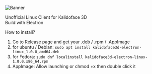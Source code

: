 ![Banner](https://github.com/user-attachments/assets/b6be08be-a26f-4de1-862f-71c82e73ed08)

Unofficial Linux Client for Kalidoface 3D <br />
Build with Electron

How to install?

1. Go to Release page and get your .deb / .rpm / .AppImage
2. for ubuntu / Debian:
   ```sudo apt install kalidoface3d-electron-linux_1.0.0_amd64.deb```
3. for Fedora:
   ```sudo dnf localinstall kalidoface3d-electron-linux-1.0.0.x86_64.rpm```
4. AppImage:
   Allow launching or chmod +x then double click it
